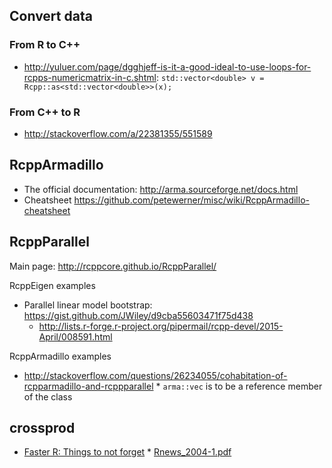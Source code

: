 ## Convert data

### From R to C++

* http://yuluer.com/page/dgghjeff-is-it-a-good-ideal-to-use-loops-for-rcpps-numericmatrix-in-c.shtml: `std::vector<double> v = Rcpp::as<std::vector<double>>(x);`

### From C++ to R

* http://stackoverflow.com/a/22381355/551589

## RcppArmadillo

* The official documentation: http://arma.sourceforge.net/docs.html
* Cheatsheet https://github.com/petewerner/misc/wiki/RcppArmadillo-cheatsheet

## RcppParallel

Main page: http://rcppcore.github.io/RcppParallel/

RcppEigen examples

* Parallel linear model bootstrap: https://gist.github.com/JWiley/d9cba55603471f75d438
    * http://lists.r-forge.r-project.org/pipermail/rcpp-devel/2015-April/008591.html

RcppArmadillo examples

* http://stackoverflow.com/questions/26234055/cohabitation-of-rcpparmadillo-and-rcppparallel
      * `arma::vec` is to be a reference member of the class

## crossprod

* [Faster R: Things to not forget](http://pj.freefaculty.org/blog/?p=122)
      * [Rnews_2004-1.pdf](https://cran.r-project.org/doc/Rnews/Rnews_2004-1.pdf)
